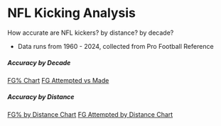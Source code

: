 # NFL Kicking Analysis
How accurate are NFL kickers?  by distance?  by decade?

- Data runs from 1960 - 2024, collected from Pro Football Reference

##### Accuracy by Decade
[FG% Chart](https://github.com/JarKanni/nfl/blob/main/kicking_analysis/NFL_FG_pct.png)
[FG Attempted vs Made](https://github.com/JarKanni/nfl/blob/main/kicking_analysis/NFL_FG_Attempted_Made.png)

##### Accuracy by Distance
[FG% by Distance Chart](https://github.com/JarKanni/nfl/blob/main/kicking_analysis/NFL_FG_pct_Distance.png)
[FG Attempted by Distance Chart](https://github.com/JarKanni/nfl/blob/main/kicking_analysis/NFL_FG_attempted_Distance.png)

